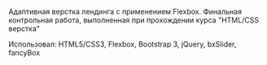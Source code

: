Адаптивная верстка лендинга с применением Flexbox. Финальная контрольная работа, выполненная при прохождении курса "HTML/CSS верстка"

Использовал: HTML5/CSS3, Flexbox, Bootstrap 3, jQuery, bxSlider, fancyBox 
